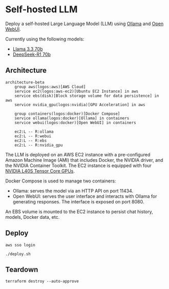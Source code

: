 # Self-hosted LLM

Deploy a self-hosted Large Language Model (LLM) using [Ollama](https://ollama.com/) and [Open WebUI](https://openwebui.com/).

Currently using the following models:

- [Llama 3.3 70b](https://ollama.com/library/llama3.3)
- [DeepSeek-R1 70b](https://ollama.com/library/deepseek-r1:70b)

## Architecture

```mermaid
architecture-beta
    group aws(logos:aws)[AWS Cloud]
    service ec2(logos:aws-ec2)[Ubuntu EC2 Instance] in aws
    service ebs(disk)[Block storage volume for data persistence] in aws
    service nvidia_gpu(logos:nvidia)[GPU Acceleration] in aws

    group containers(logos:docker)[Docker Compose]
    service ollama(logos:docker)[Ollama] in containers
    service webui(logos:docker)[Open WebUI] in containers

    ec2:L -- R:ollama
    ec2:L -- R:webui
    ec2:L -- R:ebs
    ec2:L -- R:nvidia_gpu
```

The LLM is deployed on an AWS EC2 instance with a pre-configured Amazon Machine Image (AMI) that includes Docker, the NVIDIA driver, and the NVIDIA Container Toolkit. The EC2 instance is equipped with four [NVIDIA L40S Tensor Core GPUs](https://www.nvidia.com/en-us/data-center/l40s/).

Docker Compose is used to manage two containers:

- Ollama: serves the model via an HTTP API on port 11434.
- Open WebUI: serves the user interface and interacts with Ollama for generating responses. The interface is exposed on port 8080.

An EBS volume is mounted to the EC2 instance to persist chat history, models, Docker data, etc.

## Deploy

```shell
aws sso login
```

```shell
./deploy.sh
```

## Teardown

```shell
terraform destroy --auto-approve
```
